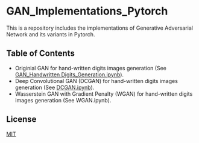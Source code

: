 # GAN_Implementations_Pytorch
This is a repository includes the implementations of Generative Adversarial Network and its variants in Pytorch. 
## Table of Contents
  * Originial GAN for hand-written digits images generation (See [GAN_Handwritten Digits_Generation.ipynb](https://github.com/HaolinTang/GAN_Implementations_Pytorch-/blob/main/GAN_Handwritten%20Digits_Generation.ipynb)).
  * Deep Convolutional GAN (DCGAN) for hand-written digits images generation (See [DCGAN.ipynb](https://github.com/HaolinTang/GAN_Implementations_Pytorch-/blob/main/DCGAN.ipynb)).
  * Wasserstein GAN with Gradient Penalty (WGAN) for hand-written digits images generation (See WGAN.ipynb). 





## License
[MIT](https://choosealicense.com/licenses/mit/)
